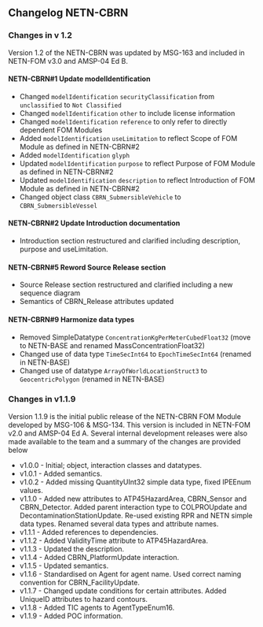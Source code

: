 ## Changelog NETN-CBRN 

### Changes in v 1.2
Version 1.2 of the NETN-CBRN was updated by MSG-163 and included in NETN-FOM v3.0 and AMSP-04 Ed B.

#### NETN-CBRN#1 Update modelIdentification
* Changed `modelIdentification` `securityClassification` from `unclassified` to `Not Classified`
* Changed `modelIdentification` `other` to include license information
* Changed `modelIdentification` `reference` to only refer to directly dependent FOM Modules
* Added `modelIdentification` `useLimitation` to reflect Scope of FOM Module as defined in NETN-CBRN#2
* Added `modelIdentification` `glyph` 
* Updated `modelIdentification` `purpose` to reflect Purpose of FOM Module as defined in NETN-CBRN#2
* Updated `modelIdentification` `description` to reflect Introduction of FOM Module as defined in NETN-CBRN#2
* Changed object class `CBRN_SubmersibleVehicle` to `CBRN_SubmersibleVessel`

#### NETN-CBRN#2 Update Introduction documentation
* Introduction section restructured and clarified including description, purpose and useLimitation.

#### NETN-CBRN#5 Reword Source Release section
* Source Release section restructured and clarified including a new sequence diagram
* Semantics of CBRN_Release attributes updated

#### NETN-CBRN#9 Harmonize data types
* Removed SimpleDatatype `ConcentrationKgPerMeterCubedFloat32` (move to NETN-BASE and renamed MassConcentrationFloat32) 
* Changed use of data type `TimeSecInt64` to `EpochTimeSecInt64` (renamed in NETN-BASE) 
* Changed use of datatype `ArrayOfWorldLocationStruct3` to `GeocentricPolygon` (renamed in NETN-BASE) 


### Changes in v1.1.9
Version 1.1.9 is the initial public release of the NETN-CBRN FOM Module developed by MSG-106 & MSG-134. This version is included in NETN-FOM v2.0 and AMSP-04 Ed A. Several internal development releases were also made available to the team and a summary of the changes are provided below

* v1.0.0 - Initial; object, interaction classes and datatypes.
* v1.0.1 - Added semantics.
* v1.0.2 - Added missing QuantityUInt32 simple data type, fixed IPEEnum values.
* v1.1.0 - Added new attributes to ATP45HazardArea, CBRN_Sensor and CBRN_Detector. Added parent interaction type to COLPROUpdate and DecontaminationStationUpdate. Re-used existing RPR and NETN simple data types. Renamed several data types and attribute names.
* v1.1.1 - Added references to dependencies.
* v1.1.2 - Added ValidityTime attribute to ATP45HazardArea.
* v1.1.3 - Updated the description.
* v1.1.4 - Added CBRN_PlatformUpdate interaction.
* v1.1.5 - Updated semantics.
* v1.1.6 - Standardised on Agent for agent name. Used correct naming convention for CBRN_FacilityUpdate.
* v1.1.7 - Changed update conditions for certain attributes. Added UniqueID attributes to hazard contours.
* v1.1.8 - Added TIC agents to AgentTypeEnum16.
* v1.1.9 - Added POC information.
